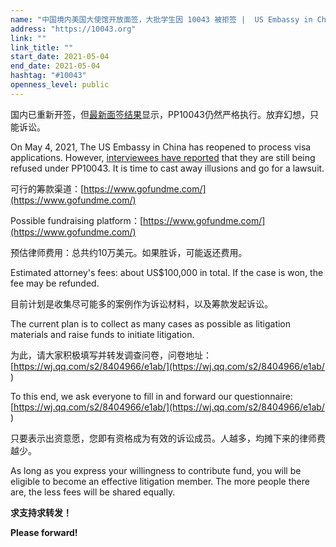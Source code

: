 ```yaml
---
name: "中国境内美国大使馆开放面签，大批学生因 10043 被拒签 |  US Embassy in China Reopened, Students Still Getting Refused Under PP10043"
address: "https://10043.org"
link: ""
link_title: ""
start_date: 2021-05-04
end_date: 2021-05-04
hashtag: "#10043"
openness_level: public
---
```

国内已重新开签，但[最新面签结果](https://docs.qq.com/sheet/DWXhmY1J3T1lCUnpI)显示，PP10043仍然严格执行。放弃幻想，只能诉讼。

On May 4, 2021, The US Embassy in China has reopened to process visa applications. However, [interviewees have reported](https://docs.qq.com/sheet/DWXhmY1J3T1lCUnpI) that they are still being refused under PP10043. It is time to cast away illusions and go for a lawsuit.

可行的筹款渠道：[https://www.gofundme.com/](https://www.gofundme.com/)

Possible fundraising platform：[https://www.gofundme.com/](https://www.gofundme.com/)

预估律师费用：总共约10万美元。如果胜诉，可能返还费用。

Estimated attorney's fees: about US$100,000 in total. If the case is won, the fee may be refunded.

目前计划是收集尽可能多的案例作为诉讼材料，以及筹款发起诉讼。

The current plan is to collect as many cases as possible as litigation materials and raise funds to initiate litigation.

为此，请大家积极填写并转发调查问卷，问卷地址：[https://wj.qq.com/s2/8404966/e1ab/](https://wj.qq.com/s2/8404966/e1ab/ )

To this end, we ask everyone to fill in and forward our questionnaire: [https://wj.qq.com/s2/8404966/e1ab/](https://wj.qq.com/s2/8404966/e1ab/ )

只要表示出资意愿，您即有资格成为有效的诉讼成员。人越多，均摊下来的律师费越少。

As long as you express your willingness to contribute fund, you will be eligible to become an effective litigation member. The more people there are, the less fees will be shared equally.

**求支持求转发！**

**Please forward!**